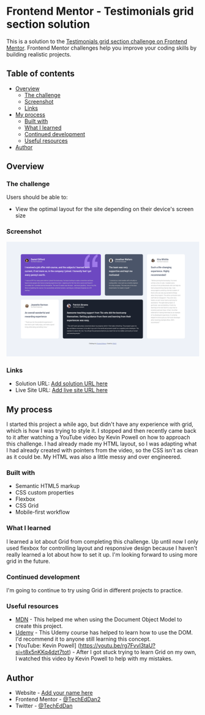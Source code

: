 # Frontend Mentor - Testimonials grid section solution

This is a solution to the [Testimonials grid section challenge on Frontend Mentor](https://www.frontendmentor.io/challenges/testimonials-grid-section-Nnw6J7Un7). Frontend Mentor challenges help you improve your coding skills by building realistic projects. 

## Table of contents

- [Overview](#overview)
  - [The challenge](#the-challenge)
  - [Screenshot](#screenshot)
  - [Links](#links)
- [My process](#my-process)
  - [Built with](#built-with)
  - [What I learned](#what-i-learned)
  - [Continued development](#continued-development)
  - [Useful resources](#useful-resources)
- [Author](#author)


## Overview

### The challenge

Users should be able to:

- View the optimal layout for the site depending on their device's screen size

### Screenshot

![](./images/Screenshot.png)


### Links

- Solution URL: [Add solution URL here](https://github.com/TechEdDan2/TestimonialsGridSection)
- Live Site URL: [Add live site URL here](https://techeddan2.github.io/TestimonialsGridSection/)


## My process

I started this project a while ago, but didn't have any experience with grid, which is how I was trying to style it. I stopped and then recently came back to it after watching a YouTube video by Kevin Powell on how to approach this challenge. I had already made my HTML layout, so I was adapting what I had already created with pointers from the video, so the CSS isn't as clean as it could be. My HTML was also a little messy and over engineered.  

### Built with

- Semantic HTML5 markup
- CSS custom properties
- Flexbox
- CSS Grid
- Mobile-first workflow

### What I learned

I learned a lot about Grid from completing this challenge. Up until now I only used flexbox for controlling layout and responsive design because I haven't really learned a lot about how to set it up. I'm looking forward to using more grid in the future. 

### Continued development

I'm going to continue to try using Grid in different projects to practice. 


### Useful resources

- [MDN](https://developer.mozilla.org/en-US/docs/Web/API/Document_Object_Model) - This helped me when using the Document Object Model to create this project. 
- [Udemy](https://www.udemy.com/course/the-web-developer-bootcamp) - This Udemy course has helped to learn how to use the DOM. I'd recommend it to anyone still learning this concept.
- [YouTube: Kevin Powell] (https://youtu.be/rg7Fvvl3taU?si=t8x5nKKq4dzt7tot) - After I got stuck trying to learn Grid on my own, I watched this video by Kevin Powell to help with my mistakes. 

## Author

- Website - [Add your name here](N/A)
- Frontend Mentor - [@TechEdDan2](https://www.frontendmentor.io/profile/TechEdDan2)
- Twitter - [@TechEdDan](https://twitter.com/TechEdDan)




